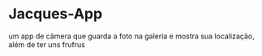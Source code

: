 # Jacques-App
um app de câmera que guarda a foto na galeria e mostra sua localização, além de ter uns frufrus
